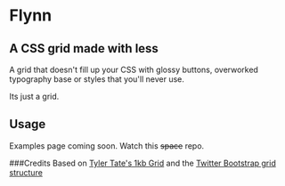 Flynn
=====

A CSS grid made with less
-------------------------
A grid that doesn't fill up your CSS with glossy buttons, overworked typography base or styles that you'll never use.

Its just a grid.

Usage
-----
Examples page coming soon. Watch this ~~space~~ repo.

###Credits
Based on [Tyler Tate's 1kb Grid](http://www.usabilitypost.com/2009/05/29/the-1kb-css-grid-part-1/) and the [Twitter Bootstrap grid structure](http://twitter.github.com/bootstrap/)
